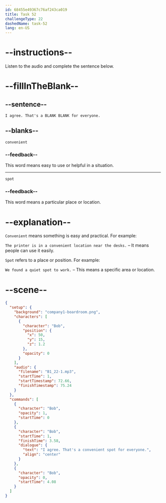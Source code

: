 ```yaml
---
id: 68455e49367c76af243ca019
title: Task 52
challengeType: 22
dashedName: task-52
lang: en-US
---
```


<!-- (Audio) Bob: I agree. That's a convenient spot for everyone. -->

# --instructions--

Listen to the audio and complete the sentence below.

# --fillInTheBlank--

## --sentence--

`I agree. That's a BLANK BLANK for everyone.`

## --blanks--

`convenient`

### --feedback--

This word means easy to use or helpful in a situation.

---

`spot`

### --feedback--

This word means a particular place or location.

# --explanation--

`Convenient` means something is easy and practical. For example:  

`The printer is in a convenient location near the desks.` – It means people can use it easily.

`Spot` refers to a place or position. For example:  

`We found a quiet spot to work.` – This means a specific area or location.

# --scene--

```json
{
  "setup": {
    "background": "company1-boardroom.png",
    "characters": [
      {
        "character": "Bob",
        "position": {
          "x": 50,
          "y": 15,
          "z": 1.2
        },
        "opacity": 0
      }
    ],
    "audio": {
      "filename": "B1_22-1.mp3",
      "startTime": 1,
      "startTimestamp": 72.66,
      "finishTimestamp": 75.24
    }
  },
  "commands": [
    {
      "character": "Bob",
      "opacity": 1,
      "startTime": 0
    },
    {
      "character": "Bob",
      "startTime": 1,
      "finishTime": 3.58,
      "dialogue": {
        "text": "I agree. That's a convenient spot for everyone.",
        "align": "center"
      }
    },
    {
      "character": "Bob",
      "opacity": 0,
      "startTime": 4.08
    }
  ]
}
```
